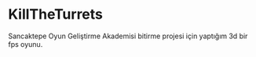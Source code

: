 # KillTheTurrets
Sancaktepe Oyun Geliştirme Akademisi bitirme projesi için yaptığım 3d bir fps oyunu.
